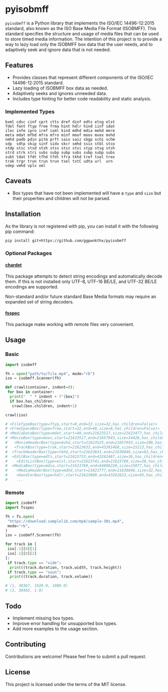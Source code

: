# pyisobmff

`pyisobmff` is a Python library that implements the ISO/IEC 14496-12:2015 standard, also known as the ISO Base Media File Format (ISOBMFF). This standard specifies the structure and usage of media files that can be used to store timed media information. The intention of this project is to provide a way to lazy load only the ISOBMFF box data that the user needs, and to adaptively seek and ignore data that is not needed.

## Features
- Provides classes that represent different components of the ISO/IEC 14496-12:2015 standard.
- Lazy loading of ISOBMFF box data as needed.
- Adaptively seeks and ignores unneeded data.
- Includes type hinting for better code readability and static analysis.

### Implemented Types
```
bxml cdsc cinf cprt ctts dref dinf edts elng elst
fdel font ftyp free frma hint hdlr hind iinf idat
iloc infe ipro iref ixml kind mdhd mdia mehd mere
meta mdat mfhd mfra mfro minf moof moov mvex mvhd
nmhd padb pdin pitm prft saio saiz sbgp schi schm
sdp  sdtp skip sinf sidx skcr smhd ssix stbl stco
stdp stsc stsd stsh stss stsz stvi styp stsg stsh
strd strk stri subs subp subp subs subp subp subs
subt tdat tfdt tfhd tfdt tfra tkhd tref tsel trex
trak trgr trun trun trun tsel txtC udta url  urn
vdep vmhd vplx xml
```

## Caveats
- Box types that have not been implemented will have a `type` and `size` but their properties and children will not be parsed.

## Installation
As the library is not registered with pip, you can install it with the following pip command:
```
pip install git+https://github.com/ggpwnkthx/pyisobmff
```

### Optional Packages
#### [chardet](https://github.com/chardet/chardet)
This package attempts to detect string encodings and automatically decode them. If this is not installed only UTF-8, UTF-16 BE/LE, and UTF-32 BE/LE encodings are supported. 

Non-standard and/or future standard Base Media formats may require an expanded set of string decoders.

#### [fsspec](https://github.com/fsspec/filesystem_spec)

This package make working with remote files very convenient.

## Usage
### Basic
```python
import isobmff

fh = open("path/to/file.mp4", mode="rb")
iso = isobmff.Scanner(fh)

def crawl(container, indent=0):
 for box in container:
  print("  " * indent + f"{box}")
  if box.has_children:
   crawl(box.children, indent+1)

crawl(iso)

# <FileTypeBox(type=ftyp,start=0,end=32,size=32,has_children=False)>
# <FreeSpaceBox(type=free,start=32,end=40,size=8,has_children=False)>
# <MediaDataBox(type=mdat,start=40,end=21623517,size=21623477,has_children=False)>
# <MovieBox(type=moov,start=21623517,end=21657943,size=34426,has_children=True)>
#   <MovieHeaderBox(type=mvhd,start=21623525,end=21657943,size=108,has_children=False,version=0)>
#   <TrackBox(type=trak,start=21623633,end=43281468,size=15213,has_children=True)>
#  <TrackHeaderBox(type=tkhd,start=21623641,end=21638846,size=92,has_children=False,version=0)>
#  <EditBox(type=edts,start=21623733,end=43262487,size=36,has_children=True)>
#    <EditListBox(type=elst,start=21623741,end=21623769,size=28,has_children=False,version=0)>
#  <MediaBox(type=mdia,start=21623769,end=64886220,size=15077,has_children=True)>
#    <MediaHeaderBox(type=mdhd,start=21623777,end=21638846,size=32,has_children=False,version=0)>
#    <HandlerBox(type=hdlr,start=21623809,end=43262623,size=95,has_children=False,version=0)>
#    ...
```
### Remote
```python
import isobmff
import fsspec

fh = fs.open(
 "https://download.samplelib.com/mp4/sample-30s.mp4",
 mode="rb",
)
iso = isobmff.Scanner(fh)

for track in [
 iso[-1][0][1] 
 iso[-1][0][2]
]:
 if track.type == "vide":
  print((track.duration, track.width, track.height))
 if track.type == "soun":
  print((track.duration, track.volume))

# (1, 30367, 1920.0, 1080.0)
# (2, 30465, 1.0)
```

## Todo
- Implement missing box types.
- Improve error handling for unsupported box types.
- Add more examples to the usage section.

## Contributing
Contributions are welcome! Please feel free to submit a pull request.

## License
This project is licensed under the terms of the MIT license.
